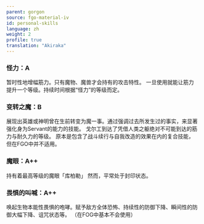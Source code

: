 ```yaml
---
parent: gorgon
source: fgo-material-iv
id: personal-skills
language: zh
weight: 2
profile: true
translation: "Akiraka"
---
```


### 怪力：A

暂时性地增幅筋力。只有魔物、魔兽才会持有的攻击特性。
一旦使用就能让筋力提升一个等级。持续时间根据“怪力”的等级而定。

### 变转之魔：B

展现出英雄或神明曾在生前转变为魔一事。通过强调过去所发生过的事实，来显著强化身为Servant的能力的技能。
戈尔工到达了凭借人类之躯绝对不可能到达的筋力与耐久力的等级。
原本是包含了战斗续行与自我改造的效果在内的复合技能，但在FGO中并不适用。

### 魔眼：A++

持有着最高等级的魔眼「库柏勒」
然而，平常处于封印状态。

### 畏惧的叫喊：A++

唤起生物本能性畏惧的咆哮。赋予敌方全体恐怖、持续性的防御下降、瞬间性的防御大幅下降、诅咒状态等。
（在FOG中基本不会使用）
